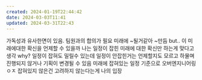 ```yaml
---
created: 2024-01-19T22:44:42
date: 2024-03-03T11:41
updated: 2024-03-31T22:43
---
```

가독성과 유사한면이 있음. 팀원과의 합의가 필요
미래에 ~될거같아 ~만듬
but.. 이 미래에대한 확신을 언제할 수 있을까
나는 일정이 잡힌 미래에 대한 확신만 하는게 맞다고 생각
why? 일정이 잡혀도 밀릴수 있는데 일정이 안잡힌거는 언제할지도 모르고 하물며 진행되지 않거나 기획이 변경될 수 있음
미래에 잡혀있는 일정 기준으로 오버엔지니어링 ㅇㅈ
잡혀있지 않은건 고려하지 않는다는게 나의 입장